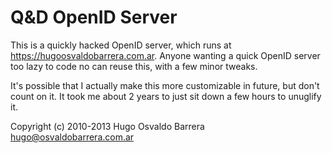 Q&D OpenID Server
=================

This is a quickly hacked OpenID server, which runs at
https://hugoosvaldobarrera.com.ar.
Anyone wanting a quick OpenID server too lazy to code no can reuse
this, with a few minor tweaks.

It's possible that I actually make this more customizable in future,
but don't count on it. It took me about 2 years to just sit down a
few hours to unuglify it.

Copyright (c) 2010-2013 Hugo Osvaldo Barrera <hugo@osvaldobarrera.com.ar>
